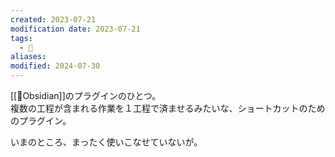 ```yaml
---
created: 2023-07-21
modification date: 2023-07-21
tags:
  - 💎
aliases: 
modified: 2024-07-30
---
```

[[🧰Obsidian]]のプラグインのひとつ。  
複数の工程が含まれる作業を１工程で済ませるみたいな、ショートカットのためのプラグイン。

いまのところ、まったく使いこなせていないが。